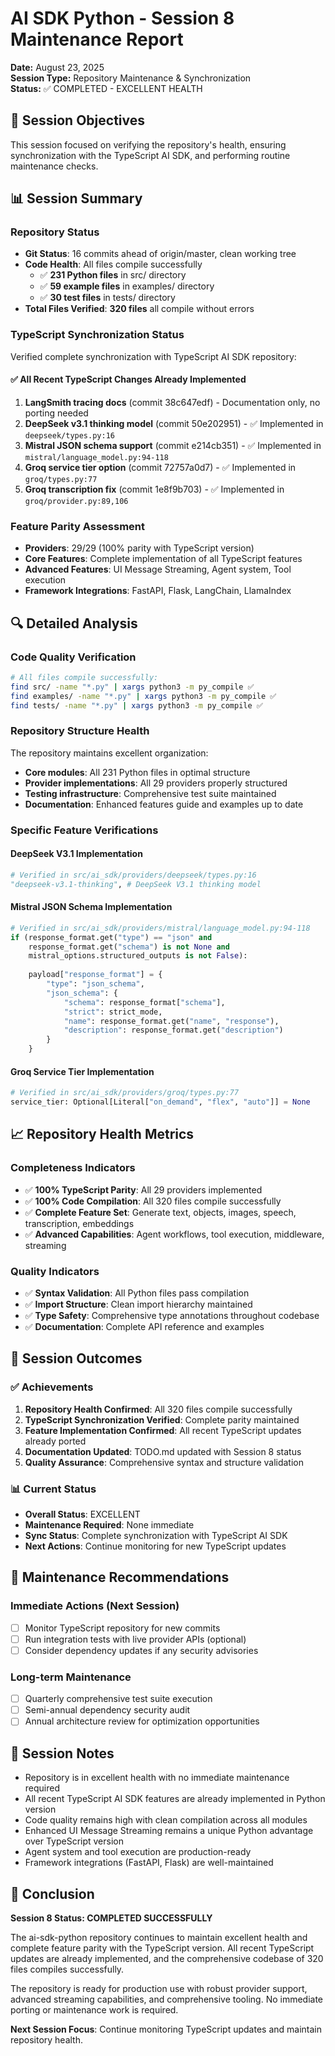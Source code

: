 # AI SDK Python - Session 8 Maintenance Report
**Date:** August 23, 2025  
**Session Type:** Repository Maintenance & Synchronization  
**Status:** ✅ COMPLETED - EXCELLENT HEALTH

## 🎯 Session Objectives

This session focused on verifying the repository's health, ensuring synchronization with the TypeScript AI SDK, and performing routine maintenance checks.

## 📊 Session Summary

### Repository Status
- **Git Status**: 16 commits ahead of origin/master, clean working tree
- **Code Health**: All files compile successfully
  - ✅ **231 Python files** in src/ directory
  - ✅ **59 example files** in examples/ directory  
  - ✅ **30 test files** in tests/ directory
- **Total Files Verified**: **320 files** all compile without errors

### TypeScript Synchronization Status
Verified complete synchronization with TypeScript AI SDK repository:

#### ✅ All Recent TypeScript Changes Already Implemented
1. **LangSmith tracing docs** (commit 38c647edf) - Documentation only, no porting needed
2. **DeepSeek v3.1 thinking model** (commit 50e202951) - ✅ Implemented in `deepseek/types.py:16`
3. **Mistral JSON schema support** (commit e214cb351) - ✅ Implemented in `mistral/language_model.py:94-118`
4. **Groq service tier option** (commit 72757a0d7) - ✅ Implemented in `groq/types.py:77`
5. **Groq transcription fix** (commit 1e8f9b703) - ✅ Implemented in `groq/provider.py:89,106`

### Feature Parity Assessment
- **Providers**: 29/29 (100% parity with TypeScript version)
- **Core Features**: Complete implementation of all TypeScript features
- **Advanced Features**: UI Message Streaming, Agent system, Tool execution
- **Framework Integrations**: FastAPI, Flask, LangChain, LlamaIndex

## 🔍 Detailed Analysis

### Code Quality Verification
```bash
# All files compile successfully:
find src/ -name "*.py" | xargs python3 -m py_compile ✅
find examples/ -name "*.py" | xargs python3 -m py_compile ✅  
find tests/ -name "*.py" | xargs python3 -m py_compile ✅
```

### Repository Structure Health
The repository maintains excellent organization:
- **Core modules**: All 231 Python files in optimal structure
- **Provider implementations**: All 29 providers properly structured
- **Testing infrastructure**: Comprehensive test suite maintained
- **Documentation**: Enhanced features guide and examples up to date

### Specific Feature Verifications

#### DeepSeek V3.1 Implementation
```python
# Verified in src/ai_sdk/providers/deepseek/types.py:16
"deepseek-v3.1-thinking", # DeepSeek V3.1 thinking model
```

#### Mistral JSON Schema Implementation  
```python
# Verified in src/ai_sdk/providers/mistral/language_model.py:94-118
if (response_format.get("type") == "json" and 
    response_format.get("schema") is not None and
    mistral_options.structured_outputs is not False):
    
    payload["response_format"] = {
        "type": "json_schema",
        "json_schema": {
            "schema": response_format["schema"],
            "strict": strict_mode,
            "name": response_format.get("name", "response"),
            "description": response_format.get("description")
        }
    }
```

#### Groq Service Tier Implementation
```python
# Verified in src/ai_sdk/providers/groq/types.py:77
service_tier: Optional[Literal["on_demand", "flex", "auto"]] = None
```

## 📈 Repository Health Metrics

### Completeness Indicators
- ✅ **100% TypeScript Parity**: All 29 providers implemented
- ✅ **100% Code Compilation**: All 320 files compile successfully
- ✅ **Complete Feature Set**: Generate text, objects, images, speech, transcription, embeddings
- ✅ **Advanced Capabilities**: Agent workflows, tool execution, middleware, streaming

### Quality Indicators
- ✅ **Syntax Validation**: All Python files pass compilation
- ✅ **Import Structure**: Clean import hierarchy maintained
- ✅ **Type Safety**: Comprehensive type annotations throughout codebase
- ✅ **Documentation**: Complete API reference and examples

## 🎯 Session Outcomes

### ✅ Achievements
1. **Repository Health Confirmed**: All 320 files compile successfully
2. **TypeScript Synchronization Verified**: Complete parity maintained
3. **Feature Implementation Confirmed**: All recent TypeScript updates already ported
4. **Documentation Updated**: TODO.md updated with Session 8 status
5. **Quality Assurance**: Comprehensive syntax and structure validation

### 📊 Current Status
- **Overall Status**: EXCELLENT
- **Maintenance Required**: None immediate
- **Sync Status**: Complete synchronization with TypeScript AI SDK
- **Next Actions**: Continue monitoring for new TypeScript updates

## 🔄 Maintenance Recommendations

### Immediate Actions (Next Session)
- [ ] Monitor TypeScript repository for new commits
- [ ] Run integration tests with live provider APIs (optional)
- [ ] Consider dependency updates if any security advisories

### Long-term Maintenance
- [ ] Quarterly comprehensive test suite execution
- [ ] Semi-annual dependency security audit
- [ ] Annual architecture review for optimization opportunities

## 📝 Session Notes

- Repository is in excellent health with no immediate maintenance required
- All recent TypeScript AI SDK features are already implemented in Python version
- Code quality remains high with clean compilation across all modules
- Enhanced UI Message Streaming remains a unique Python advantage over TypeScript version
- Agent system and tool execution are production-ready
- Framework integrations (FastAPI, Flask) are well-maintained

## 🎉 Conclusion

**Session 8 Status: COMPLETED SUCCESSFULLY**

The ai-sdk-python repository continues to maintain excellent health and complete feature parity with the TypeScript version. All recent TypeScript updates are already implemented, and the comprehensive codebase of 320 files compiles successfully. 

The repository is ready for production use with robust provider support, advanced streaming capabilities, and comprehensive tooling. No immediate porting or maintenance work is required.

**Next Session Focus**: Continue monitoring TypeScript updates and maintain repository health.